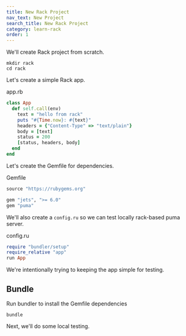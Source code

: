 ```yaml
---
title: New Rack Project
nav_text: New Project
search_title: New Rack Project
category: learn-rack
order: 1
---
```


We'll create Rack project from scratch.

    mkdir rack
    cd rack

Let's create a simple Rack app.

app.rb

```ruby
class App
  def self.call(env)
    text = "hello from rack"
    puts "#{Time.now}: #{text}"
    headers = {"Content-Type" => "text/plain"}
    body = [text]
    status = 200
    [status, headers, body]
  end
end
```

Let's create the Gemfile for dependencies.

Gemfile

```ruby
source "https://rubygems.org"

gem "jets", ">= 6.0"
gem "puma"
```

We'll also create a `config.ru` so we can test locally rack-based puma server.

config.ru

```ruby
require "bundler/setup"
require_relative "app"
run App
```

We're intentionally trying to keeping the app simple for testing.

## Bundle

Run bundler to install the Gemfile dependencies

    bundle

Next, we'll do some local testing.
